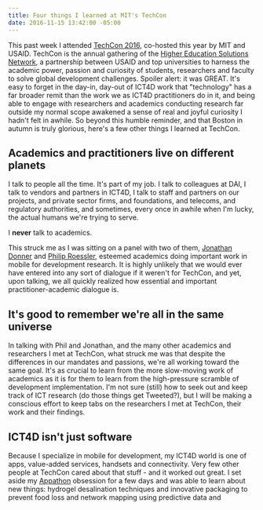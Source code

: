 ```yaml
---
title: Four things I learned at MIT's TechCon
date: 2016-11-15 13:42:00 -05:00
---
```


This past week I attended [TechCon 2016](http://www.hesntechcon.com/), co-hosted this year by MIT and USAID. TechCon is the annual gathering of the [Higher Education Solutions Network](https://www.usaid.gov/hesn), a partnership between USAID and top universities to harness the academic power, passion and curiosity of students, researchers and faculty to solve global development challenges. Spoiler alert: it was GREAT. It's easy to forget in the day-in, day-out of ICT4D work that "technology" has a far broader remit than the work we as ICT4D practitioners do in it, and being able to engage with researchers and academics conducting research far outside my normal scope awakened a sense of real and joyful curiosity I hadn't felt in awhile. So beyond this humble reminder, and that Boston in autumn is truly glorious, here's a few other things I learned at TechCon.

## Academics and practitioners live on different planets
I talk to people all the time. It's part of my job. I talk to colleagues at DAI, I talk to vendors and partners in ICT4D, I talk to staff and partners on our projects, and private sector firms, and foundations, and telecoms, and regulatory authorities, and sometimes, every once in awhile when I'm lucky, the actual humans we're trying to serve. 

I **never** talk to academics. 

This struck me as I was sitting on a panel with two of them, [Jonathan Donner](http://cariboudigital.net/dvteam/jonathan-donner/) and [Philip Roessler](https://philiproessler.net/), esteemed academics doing important work in mobile for development research. It is highly unlikely that we would ever have entered into any sort of dialogue if it weren't for TechCon, and yet, upon talking, we all quickly realized how essential and important practitioner-academic dialogue is. 

## It's good to remember we're all in the same universe
In talking with Phil and Jonathan, and the many other academics and researchers I met at TechCon, what struck me was that despite the differences in our mandates and passions, we're all working toward the same goal. It's as crucial to learn from the more slow-moving work of academics as it is for them to learn from the high-pressure scramble of development implementation. I'm not sure (still) how to seek out and keep track of ICT research (do those things get Tweeted?), but I will be making a conscious effort to keep tabs on the researchers I met at TechCon, their work and their findings.

## ICT4D isn't just software
Because I specialize in mobile for development, my ICT4D world is one of apps, value-added services, handsets and connectivity. Very few other people at TechCon cared about that stuff - and it worked out great. I set aside my [Appathon](https://dai-global-digital.com/tags/?tag=appathon-2016) obsession for a few days and was able to learn about new things: hydrogel desalination techniques and innovative packaging to prevent food loss and network mapping using predictive data and 



